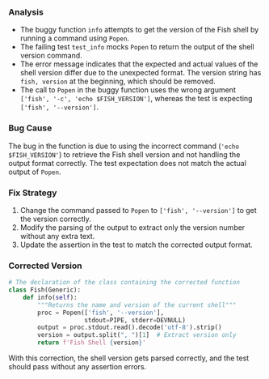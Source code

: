 ### Analysis
- The buggy function `info` attempts to get the version of the Fish shell by running a command using `Popen`.
- The failing test `test_info` mocks `Popen` to return the output of the shell version command.
- The error message indicates that the expected and actual values of the shell version differ due to the unexpected format. The version string has `fish, version` at the beginning, which should be removed.
- The call to `Popen` in the buggy function uses the wrong argument `['fish', '-c', 'echo $FISH_VERSION']`, whereas the test is expecting `['fish', '--version']`.

### Bug Cause
The bug in the function is due to using the incorrect command (`'echo $FISH_VERSION'`) to retrieve the Fish shell version and not handling the output format correctly. The test expectation does not match the actual output of `Popen`.

### Fix Strategy
1. Change the command passed to `Popen` to `['fish', '--version']` to get the version correctly.
2. Modify the parsing of the output to extract only the version number without any extra text.
3. Update the assertion in the test to match the corrected output format.

### Corrected Version
```python
# The declaration of the class containing the corrected function
class Fish(Generic):
    def info(self):
        """Returns the name and version of the current shell"""
        proc = Popen(['fish', '--version'],
                     stdout=PIPE, stderr=DEVNULL)
        output = proc.stdout.read().decode('utf-8').strip()
        version = output.split(", ")[1]  # Extract version only
        return f'Fish Shell {version}'
```

With this correction, the shell version gets parsed correctly, and the test should pass without any assertion errors.